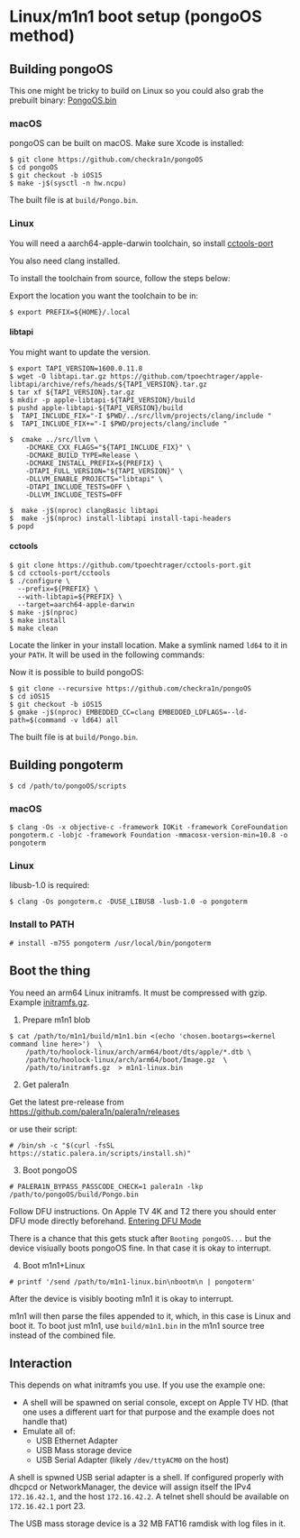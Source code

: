 # Linux/m1n1 boot setup (pongoOS method)

## Building pongoOS

This one might be tricky to build on Linux so you could also grab the prebuilt binary: [PongoOS.bin](./binaries/Pongo.bin)

### macOS

pongoOS can be built on macOS. Make sure Xcode is installed:

```
$ git clone https://github.com/checkra1n/pongoOS
$ cd pongoOS
$ git checkout -b iOS15
$ make -j$(sysctl -n hw.ncpu)
```

The built file is at `build/Pongo.bin`.

### Linux

You will need a aarch64-apple-darwin toolchain, so install [cctools-port](https://github.com/tpoechtrager/cctools-port)

You also need clang installed.

To install the toolchain from source, follow the steps below:

Export the location you want the toolchain to be in:

```
$ export PREFIX=${HOME}/.local
```

#### libtapi

You might want to update the version.

```
$ export TAPI_VERSION=1600.0.11.8
$ wget -O libtapi.tar.gz https://github.com/tpoechtrager/apple-libtapi/archive/refs/heads/${TAPI_VERSION}.tar.gz
$ tar xf ${TAPI_VERSION}.tar.gz
$ mkdir -p apple-libtapi-${TAPI_VERSION}/build
$ pushd apple-libtapi-${TAPI_VERSION}/build
$  TAPI_INCLUDE_FIX="-I $PWD/../src/llvm/projects/clang/include "
$  TAPI_INCLUDE_FIX+="-I $PWD/projects/clang/include "

$  cmake ../src/llvm \
    -DCMAKE_CXX_FLAGS="${TAPI_INCLUDE_FIX}" \
    -DCMAKE_BUILD_TYPE=Release \
    -DCMAKE_INSTALL_PREFIX=${PREFIX} \
    -DTAPI_FULL_VERSION="${TAPI_VERSION}" \
    -DLLVM_ENABLE_PROJECTS="libtapi" \
    -DTAPI_INCLUDE_TESTS=OFF \
    -DLLVM_INCLUDE_TESTS=OFF

$  make -j$(nproc) clangBasic libtapi
$  make -j$(nproc) install-libtapi install-tapi-headers
$ popd
```

#### cctools

```
$ git clone https://github.com/tpoechtrager/cctools-port.git
$ cd cctools-port/cctools
$ ./configure \
  --prefix=${PREFIX} \
  --with-libtapi=${PREFIX} \
  --target=aarch64-apple-darwin
$ make -j$(nproc)
$ make install
$ make clean
```

Locate the linker in your install location. Make a symlink named `ld64` to it in your `PATH`.
It will be used in the following commands:

Now it is possible to build pongoOS:

```
$ git clone --recursive https://github.com/checkra1n/pongoOS
$ cd iOS15
$ git checkout -b iOS15
$ gmake -j$(nproc) EMBEDDED_CC=clang EMBEDDED_LDFLAGS=--ld-path=$(command -v ld64) all
```

The built file is at `build/Pongo.bin`.

## Building pongoterm

```
$ cd /path/to/pongoOS/scripts
```

### macOS

```
$ clang -Os -x objective-c -framework IOKit -framework CoreFoundation pongoterm.c -lobjc -framework Foundation -mmacosx-version-min=10.8 -o pongoterm
```

### Linux

libusb-1.0 is required:

```
$ clang -Os pongoterm.c -DUSE_LIBUSB -lusb-1.0 -o pongoterm
```

### Install to PATH

```
# install -m755 pongoterm /usr/local/bin/pongoterm
```

## Boot the thing

You need an arm64 Linux initramfs. It must be compressed with gzip.
Example [initramfs.gz](./binaries/initramfs.gz).

1. Prepare m1n1 blob

```
$ cat /path/to/m1n1/build/m1n1.bin <(echo 'chosen.bootargs=<kernel command line here>')  \
	/path/to/hoolock-linux/arch/arm64/boot/dts/apple/*.dtb \
	/path/to/hoolock-linux/arch/arm64/boot/Image.gz  \
	/path/to/initramfs.gz  > m1n1-linux.bin
```

2. Get palera1n

Get the latest pre-release from https://github.com/palera1n/palera1n/releases

or use their script:

```
# /bin/sh -c "$(curl -fsSL https://static.palera.in/scripts/install.sh)"
```

3. Boot pongoOS

```
# PALERA1N_BYPASS_PASSCODE_CHECK=1 palera1n -lkp /path/to/pongoOS/build/Pongo.bin
```

Follow DFU instructions. On Apple TV 4K and T2 there you should enter DFU mode
directly beforehand. [Entering DFU Mode](https://theapplewiki.com/wiki/DFU_Mode)

There is a chance that this gets stuck after `Booting pongoOS...` but the device
visiually boots pongoOS fine. In that case it is okay to interrupt.

4. Boot m1n1+Linux

```
# printf '/send /path/to/m1n1-linux.bin\nbootm\n | pongoterm' 
```

After the device is visibly booting m1n1 it is okay to interrupt.

m1n1 will then parse the files appended to it, which, in this case is
Linux and boot it. To boot just m1n1, use `build/m1n1.bin` in the
m1n1 source tree instead of the combined file.

## Interaction

This depends on what initramfs you use. If you use the example one:

- A shell will be spawned on serial console, except on Apple TV HD.
    (that one uses a different uart for that purpose and the example does not handle that)
- Emulate all of:
    - USB Ethernet Adapter
    - USB Mass storage device
    - USB Serial Adapter (likely `/dev/ttyACM0` on the host)

A shell is spwned USB serial adapter is a shell. If configured properly with dhcpcd
or NetworkManager, the device will assign itself the IPv4 `172.16.42.1`, and the
host `172.16.42.2`. A telnet shell should be available on `172.16.42.1` port 23.

The USB mass storage device is a 32 MB FAT16 ramdisk with log files in it.
